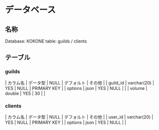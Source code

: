 # データベース

## 名称

Database: KOKONE
table: guilds / clients

## テーブル

### guilds

| カラム名 | データ型 | NULL | デフォルト | その他 |
| guild_id | varchar(20) | YES | NULL | PRIMARY KEY |
| options | json | YES | NULL | |
| volume | double | YES | 30 | |

### clients

| カラム名 | データ型 | NULL | デフォルト | その他 |
| user_id | varchar(20) | YES | NULL | PRIMARY KEY |
| options | json | YES | NULL | |
